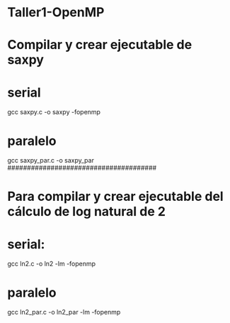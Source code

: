 # Taller1-OpenMP
# Compilar y crear ejecutable de saxpy
# serial
gcc saxpy.c -o saxpy -fopenmp
# paralelo
gcc saxpy_par.c -o saxpy_par
######################################
# Para compilar y crear ejecutable del cálculo de log natural de 2
# serial:
gcc ln2.c -o ln2 -lm -fopenmp
# paralelo
gcc ln2_par.c -o ln2_par -lm -fopenmp

